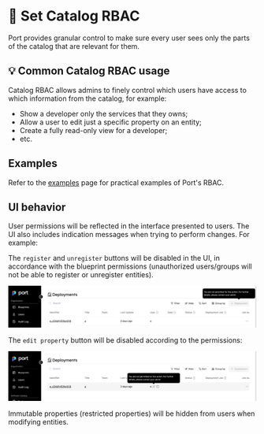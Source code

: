 # 🔐 Set Catalog RBAC

Port provides granular control to make sure every user sees only the parts of the catalog that are relevant for them.

## 💡 Common Catalog RBAC usage

Catalog RBAC allows admins to finely control which users have access to which information from the catalog, for example:

- Show a developer only the services that they owns;
- Allow a user to edit just a specific property on an entity;
- Create a fully read-only view for a developer;
- etc.

## Examples

Refer to the [examples](./examples.md) page for practical examples of Port's RBAC.

## UI behavior

User permissions will be reflected in the interface presented to users. The UI also includes indication messages when trying to perform changes. For example:

The `register` and `unregister` buttons will be disabled in the UI, in accordance with the blueprint permissions (unauthorized users/groups will not be able to register or unregister entities).

![Create button disabled without permissions](../../../static/img/software-catalog/role-based-access-control/permissions/memberNoCreatePermission.png)

The `edit property` button will be disabled according to the permissions:

![Edit property disabled without permissions](../../../static/img/software-catalog/role-based-access-control/permissions/memberNoEditPermission.png)

Immutable properties (restricted properties) will be hidden from users when modifying entities.
